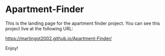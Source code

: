 # Apartment-Finder
This is the landing page for the apartment finder project.
You can see this project live at the following URL:

https://martingot2002.github.io/Apartment-Finder/

Enjoy!
